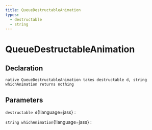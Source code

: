```yaml
---
title: QueueDestructableAnimation
types:
  - destructable
  - string
---
```


# QueueDestructableAnimation

## Declaration

```jass
native QueueDestructableAnimation takes destructable d, string whichAnimation returns nothing
```

## Parameters
`destructable d`{!language=jass}
: 

`string whichAnimation`{!language=jass}
: 
